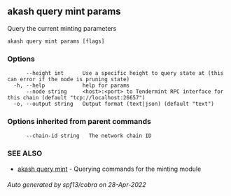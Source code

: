 ## akash query mint params

Query the current minting parameters

```
akash query mint params [flags]
```

### Options

```
      --height int      Use a specific height to query state at (this can error if the node is pruning state)
  -h, --help            help for params
      --node string     <host>:<port> to Tendermint RPC interface for this chain (default "tcp://localhost:26657")
  -o, --output string   Output format (text|json) (default "text")
```

### Options inherited from parent commands

```
      --chain-id string   The network chain ID
```

### SEE ALSO

* [akash query mint](akash_query_mint.md)	 - Querying commands for the minting module

###### Auto generated by spf13/cobra on 28-Apr-2022
